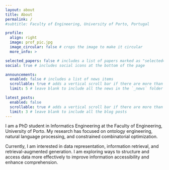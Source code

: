 ```yaml
---
layout: about
title: About
permalink: /
#subtitle: Faculty of Engineering, University of Porto, Portugal

profile:
  align: right
  image: prof_pic.jpg
  image_circular: false # crops the image to make it circular
  more_info: >

selected_papers: false # includes a list of papers marked as "selected={true}"
social: true # includes social icons at the bottom of the page

announcements:
  enabled: false # includes a list of news items
  scrollable: true # adds a vertical scroll bar if there are more than 3 news items
  limit: 5 # leave blank to include all the news in the `_news` folder

latest_posts:
  enabled: false
  scrollable: true # adds a vertical scroll bar if there are more than 3 new posts items
  limit: 3 # leave blank to include all the blog posts
---
```


I am a PhD student in Informatics Engineering at the Faculty of Engineering, University of Porto. My research has focused on ontology engineering, natural language processing, and constrained combinatorial optimization.

Currently, I am interested in data representation, information retrieval, and retrieval-augmented generation. I am exploring ways to structure and access data more effectively to improve information accessibility and enhance comprehension.
